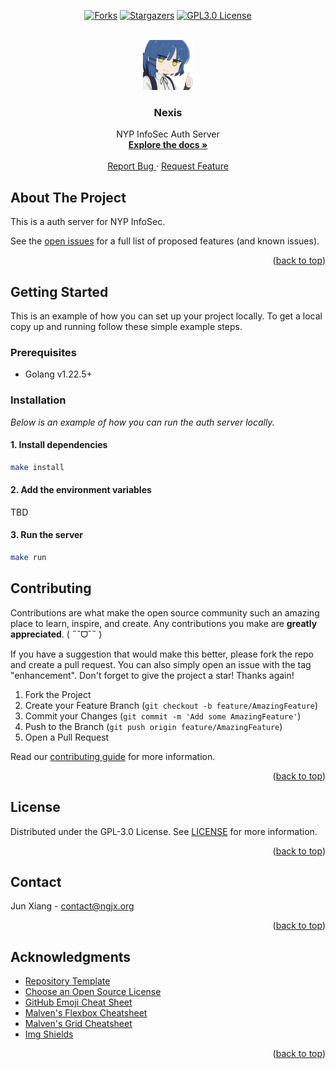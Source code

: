 <!-- Allow HTML -->
<!-- markdownlint-disable MD033 -->

<!-- Allow HTML top-level heading -->
<!-- markdownlint-disable MD041 -->

<a name="readme-top"></a>

<!-- PROJECT SHIELDS -->
<div align="center">

<a href="[forks-url]">[![Forks][forks-shield]][forks-url]</a>
<a href="[stars-url]">[![Stargazers][stars-shield]][stars-url]</a>
<a href="[license-url]">[![GPL3.0 License][license-shield]][license-url]</a>

</div>

<!-- PROJECT LOGO -->
<br />
<div align="center">
  <a href="https://github.com/caffeine-addictt/nexis">
    <img src="assets/logo.png" alt="Logo" width="80" height="80">
  </a>

  <h3 align="center">Nexis</h3>

  <p align="center">
    NYP InfoSec Auth Server
    <br />
    <a href="https://github.com/caffeine-addictt/nexis/docs/index.md">
      <strong>Explore the docs »</strong>
    </a>
    <br />
    <br />
    <a href="https://github.com/caffeine-addictt/nexis/issues/new/choose">
      Report Bug
    </a>
    ·
    <a href="https://github.com/caffeine-addictt/nexis/issues/new/choose">
      Request Feature
    </a>
  </p>
</div>

<!-- ABOUT THE PROJECT -->

## About The Project

This is a auth server for NYP InfoSec.

See the [open issues](https://github.com/caffeine-addictt/nexis/issues)
for a full list of proposed features (and known issues).

<p align="right">(<a href="#readme-top">back to top</a>)</p>

<!-- GETTING STARTED -->

## Getting Started

This is an example of how you can set up your project locally.
To get a local copy up and running follow these simple example steps.

### Prerequisites

- Golang v1.22.5+

### Installation

_Below is an example of how you can run the auth server locally._

#### 1. Install dependencies

```sh
make install
```

#### 2. Add the environment variables

TBD

#### 3. Run the server

```sh
make run
```

<!-- CONTRIBUTING -->

## Contributing

Contributions are what make the open source community
such an amazing place to learn, inspire, and create.
Any contributions you make are **greatly appreciated**. ( ˶ˆᗜˆ˵ )

If you have a suggestion that would make this better,
please fork the repo and create a pull request.
You can also simply open an issue with the tag "enhancement".
Don't forget to give the project a star! Thanks again!

1. Fork the Project
2. Create your Feature Branch (`git checkout -b feature/AmazingFeature`)
3. Commit your Changes (`git commit -m 'Add some AmazingFeature'`)
4. Push to the Branch (`git push origin feature/AmazingFeature`)
5. Open a Pull Request

Read our [contributing guide](./CONTRIBUTING.md) for more information.

<p align="right">(<a href="#readme-top">back to top</a>)</p>

<!-- LICENSE -->

## License

Distributed under the GPL-3.0 License. See [LICENSE](./LICENSE) for more information.

<p align="right">(<a href="#readme-top">back to top</a>)</p>

<!-- CONTACT -->

## Contact

Jun Xiang - [contact@ngjx.org](mailto:contact@ngjx.org)

<p align="right">(<a href="#readme-top">back to top</a>)</p>

<!-- ACKNOWLEDGMENTS -->

## Acknowledgments

- [Repository Template](https://github.com/caffeine-addictt/template)
- [Choose an Open Source License](https://choosealicense.com)
- [GitHub Emoji Cheat Sheet](https://www.webpagefx.com/tools/emoji-cheat-sheet)
- [Malven's Flexbox Cheatsheet](https://flexbox.malven.co/)
- [Malven's Grid Cheatsheet](https://grid.malven.co/)
- [Img Shields](https://shields.io)

<p align="right">(<a href="#readme-top">back to top</a>)</p>

<!-- MARKDOWN LINKS & IMAGES -->
<!-- https://www.markdownguide.org/basic-syntax/#reference-style-links -->

[forks-shield]: https://img.shields.io/github/forks/caffeine-addictt/nexis.svg?style=for-the-badge
[forks-url]: https://github.com/caffeine-addictt/nexis/network/members
[stars-shield]: https://img.shields.io/github/stars/caffeine-addictt/nexis.svg?style=for-the-badge&color=yellow
[stars-url]: https://github.com/caffeine-addictt/nexis/stargazers
[license-shield]: https://img.shields.io/github/license/caffeine-addictt/nexis.svg?style=for-the-badge
[license-url]: https://github.com/caffeine-addictt/nexis/blob/main/LICENSE
